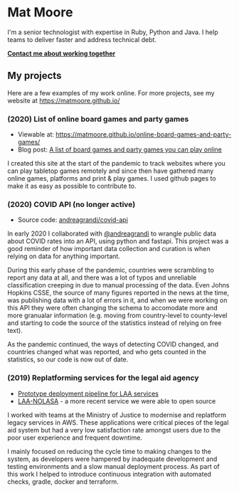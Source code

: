# Mat Moore

I'm a senior technologist with expertise in Ruby, Python and Java. I help teams to deliver faster and address technical debt.

[**Contact me about working together**](https://github.com/MatMoore/MatMoore/issues/new?assignees=MatMoore&labels=&template=contact-me.md&title=Working+together)

## My projects
Here are a few examples of my work online. For more projects, see my website at https://matmoore.github.io/

### (2020) List of online board games and party games
- Viewable at: https://matmoore.github.io/online-board-games-and-party-games/
- Blog post: [A list of board games and party games you can play online](https://dev.to/matmooredev/a-list-of-board-games-and-party-games-you-can-play-online-4741)

I created this site at the start of the pandemic to track websites where you can play tabletop games remotely and since then have gathered many online games, platforms and print & play games. I used github pages to make it as easy as possible to contribute to. 

### (2020) COVID API (no longer active)
- Source code: [andreagrandi/covid-api](https://github.com/andreagrandi/covid-api)

In early 2020 I collaborated with [@andreagrandi](https://github.com/andreagrandi) to wrangle public data about COVID rates into an API, using python and fastapi. This project was a good reminder of how important data collection and curation is when relying on data for anything important.

During this early phase of the pandemic, countries were scrambling to report any data at all, and there was a lot of typos and unreliable classification creeping in due to manual processing of the data. Even Johns Hopkins CSSE, the source of many figures reported in the news at the time, was publishing data with a lot of errors in it, and when we were working on this API they were often changing the schema to accomodate more and more granualar information (e.g. moving from country-level to county-level and starting to code the source of the statistics instead of relying on free text).

As the pandemic continued, the ways of detecting COVID changed, and countries changed what was reported, and who gets counted in the statistics, so our code is now out of date.

### (2019) Replatforming services for the legal aid agency
- [Prototype deployment pipeline for LAA services](https://github.com/ministryofjustice/deployment-pipeline-hello-world)
- [LAA-NOLASA](https://github.com/ministryofjustice/laa-nolasa/pulls?q=is%3Apr+is%3Aclosed+author%3AMatMoore) - a more recent service we were able to open source

I worked with teams at the Ministry of Justice to modernise and replatform legacy services in AWS. These applications were critical pieces of the legal aid system but had a very low satisfaction rate amongst users due to the poor user experience and frequent downtime.

I mainly focused on reducing the cycle time to making changes to the system, as developers were hampered by inadequate development and testing environments and a slow manual deployment process. As part of this work I helped to introduce continuous integration with automated checks, gradle, docker and terraform.

